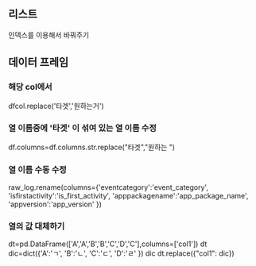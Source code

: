 ## 리스트
인덱스를 이용해서 바꿔주기

## 데이터 프레임
### 해당 col에서
dfcol.replace('타겟','원하는거')

### 열 이름중에 '타겟' 이 섞여 있는 열 이름 수정
df.columns=df.columns.str.replace("타겟","원하는 ")

### 열 이름 수동 수정
raw_log.rename(columns={'eventcategory':'event_category',
                                'isfirstactivity':'is_first_activity',
                                'apppackagename':'app_package_name',
                                'appversion':'app_version'
                                })

### 열의 값 대체하기
dt=pd.DataFrame(['A','A','B','B','C','D','C'],columns=['col1'])
dt
dic=dict({'A':'ㄱ',
      'B':'ㄴ',
      'C':'ㄷ',
      'D':'ㄹ'
})
dic
dt.replace({"col1": dic}) 

